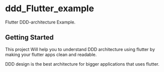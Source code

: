 # ddd_Flutter_example

Flutter DDD-architecture Example.

## Getting Started

This project Will help you to understand DDD architecture using flutter by making your flutter apps clean and readable.

DDD design is the best architecture for bigger applications that uses flutter.
